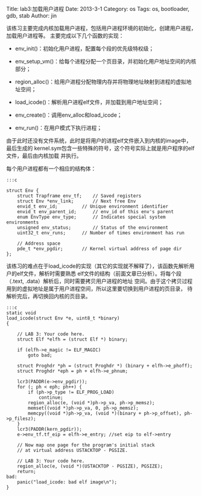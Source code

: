 Title: lab3:加载用户进程
Date: 2013-3-1
Category: os
Tags: os, bootloader, gdb, stab
Author: jin


该练习主要完成内核加载用户进程，包括用户进程环境的初始化，创建用户进程，加载用户进程等。
主要完成以下几个函数的实现：
* env_init()：初始化用户进程，配置每个段的优先级特权级；

* env_setup_vm()：给每个进程分配一个页目录，并初始化用户地址空间的内核部分；

* region_alloc()：给用户进程分配物理内存并将物理地址映射到进程的虚拟地址空间；

* load_icode()：解析用户进程elf文件，并加载到用户地址空间；

* env_create()：调用env_alloc和load_icode；

* env_run()：在用户模式下执行进程；

由于此时还没有文件系统，此时是将用户的进程elf文件嵌入到内核的image中，最后生成的
kernel.sym包含一些特殊的符号，这个符号实际上就是用户程序的elf文件，最后由内核加载
并执行。

每个用户进程都有一个相应的结构体：

    :::c

    struct Env {
        struct Trapframe env_tf;	// Saved registers
        struct Env *env_link;		// Next free Env
        envid_t env_id;			// Unique environment identifier
        envid_t env_parent_id;		// env_id of this env's parent
        enum EnvType env_type;		// Indicates special system environments
        unsigned env_status;		// Status of the environment
        uint32_t env_runs;		// Number of times environment has run

        // Address space
        pde_t *env_pgdir;		// Kernel virtual address of page dir
    };


该练习的难点在于load_icode的实现（其它的实现就不解释了），该函数先解析用户的elf文件，解析时需要熟悉
elf文件的结构（前面文章已分析）。将每个段（.text, .data）解析后，同时需要拷贝用户进程的地址
空间。由于这个拷贝过程用到的虚拟地址是属于用户进程空间，所以这里要切换到用户进程的页目录，
待解析完后，再切换回内核的页目录。

    :::c
    static void
    load_icode(struct Env *e, uint8_t *binary)
    {
        
        // LAB 3: Your code here.
        struct Elf *elfh = (struct Elf *) binary;

        if (elfh->e_magic != ELF_MAGIC)
            goto bad;

        struct Proghdr *ph = (struct Proghdr *) (binary + elfh->e_phoff);
        struct Proghdr *eph = ph + elfh->e_phnum;

        lcr3(PADDR(e->env_pgdir));
        for (; ph < eph; ph++) {
            if (ph->p_type != ELF_PROG_LOAD) 
                continue;
            region_alloc(e, (void *)ph->p_va, ph->p_memsz);
            memset((void *)ph->p_va, 0, ph->p_memsz);
            memcpy((void *)ph->p_va, (void *)(binary + ph->p_offset), ph->p_filesz);
        }
        lcr3(PADDR(kern_pgdir));
        e->env_tf.tf_eip = elfh->e_entry; //set eip to elf->entry

        // Now map one page for the program's initial stack
        // at virtual address USTACKTOP - PGSIZE.

        // LAB 3: Your code here.
        region_alloc(e, (void *)(USTACKTOP - PGSIZE), PGSIZE);
        return;
    bad:
        panic("load_icode: bad elf image\n");
    }




